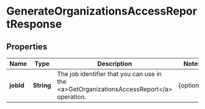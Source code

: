 

# GenerateOrganizationsAccessReportResponse


## Properties

| Name | Type | Description | Notes |
|------------ | ------------- | ------------- | -------------|
|**jobId** | **String** | The job identifier that you can use in the &lt;a&gt;GetOrganizationsAccessReport&lt;/a&gt; operation. |  [optional] |



